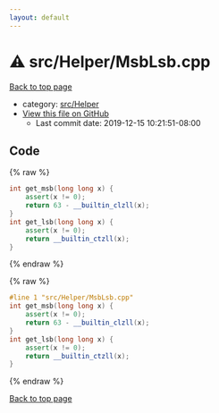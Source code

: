 ```yaml
---
layout: default
---
```


<!-- mathjax config similar to math.stackexchange -->
<script type="text/javascript" async
  src="https://cdnjs.cloudflare.com/ajax/libs/mathjax/2.7.5/MathJax.js?config=TeX-MML-AM_CHTML">
</script>
<script type="text/x-mathjax-config">
  MathJax.Hub.Config({
    TeX: { equationNumbers: { autoNumber: "AMS" }},
    tex2jax: {
      inlineMath: [ ['$','$'] ],
      processEscapes: true
    },
    "HTML-CSS": { matchFontHeight: false },
    displayAlign: "left",
    displayIndent: "2em"
  });
</script>

<script type="text/javascript" src="https://cdnjs.cloudflare.com/ajax/libs/jquery/3.4.1/jquery.min.js"></script>
<script src="https://cdn.jsdelivr.net/npm/jquery-balloon-js@1.1.2/jquery.balloon.min.js" integrity="sha256-ZEYs9VrgAeNuPvs15E39OsyOJaIkXEEt10fzxJ20+2I=" crossorigin="anonymous"></script>
<script type="text/javascript" src="../../../assets/js/copy-button.js"></script>
<link rel="stylesheet" href="../../../assets/css/copy-button.css" />


# :warning: src/Helper/MsbLsb.cpp

<a href="../../../index.html">Back to top page</a>

* category: <a href="../../../index.html#1b49b634354b8edb1dc8ef8a73014950">src/Helper</a>
* <a href="{{ site.github.repository_url }}/blob/master/src/Helper/MsbLsb.cpp">View this file on GitHub</a>
    - Last commit date: 2019-12-15 10:21:51-08:00




## Code

<a id="unbundled"></a>
{% raw %}
```cpp
int get_msb(long long x) {
    assert(x != 0);
    return 63 - __builtin_clzll(x);
}
int get_lsb(long long x) {
    assert(x != 0);
    return __builtin_ctzll(x);
}

```
{% endraw %}

<a id="bundled"></a>
{% raw %}
```cpp
#line 1 "src/Helper/MsbLsb.cpp"
int get_msb(long long x) {
    assert(x != 0);
    return 63 - __builtin_clzll(x);
}
int get_lsb(long long x) {
    assert(x != 0);
    return __builtin_ctzll(x);
}

```
{% endraw %}

<a href="../../../index.html">Back to top page</a>

